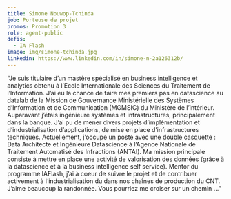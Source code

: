 ```yaml
---
title: Simone Nouwop-Tchinda
job: Porteuse de projet
promos: Promotion 3
role: agent-public
defis:
  - IA Flash
image: img/simone-tchinda.jpg
linkedin: https://www.linkedin.com/in/simone-n-2a126312b/
---
```

“Je suis titulaire d’un mastère spécialisé en business intelligence et analytics obtenu à l’Ecole Internationale des Sciences du Traitement de l’Information. J’ai eu la chance de faire mes premiers pas en datascience au datalab de la Mission de Gouvernance Ministérielle des Systèmes d’Information et de Communication (MGMSIC) du Ministère de l’intérieur. Auparavant j’étais ingénieure systèmes et infrastructures, principalement dans la banque. J’ai pu de mener divers projets d’implémentation et d’industrialisation d’applications, de mise en place d’infrastructures techniques. Actuellement, j’occupe un poste avec une double casquette : Data Architecte et Ingénieure Datascience à l’Agence Nationale de Traitement Automatisé des Infractions (ANTAI). Ma mission principale consiste à mettre en place une activité de valorisation des données (grâce à la datascience et à la business intelligence self service). Mentor du programme IAFlash, j’ai à coeur de suivre le projet et de contribuer activement à l’industrialisation du dans nos chaînes de production du CNT. J’aime beaucoup la randonnée. Vous pourriez me croiser sur un chemin …”